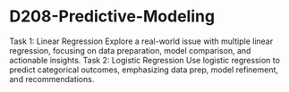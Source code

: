 # D208-Predictive-Modeling
Task 1: Linear Regression Explore a real-world issue with multiple linear regression, focusing on data preparation, model comparison, and actionable insights.  Task 2: Logistic Regression Use logistic regression to predict categorical outcomes, emphasizing data prep, model refinement, and recommendations.
